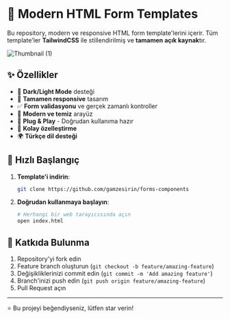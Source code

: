 # 🚀 Modern HTML Form Templates

Bu repository, modern ve responsive HTML form template'lerini içerir. Tüm template'ler **TailwindCSS** ile stillendirilmiş ve **tamamen açık kaynak**tır.

![Thumbnail (1)](https://github.com/user-attachments/assets/68ec7544-1195-4150-b497-76c7327cf99b)

## ✨ Özellikler

- 🌙 **Dark/Light Mode** desteği
- 📱 **Tamamen responsive** tasarım
- ✅ **Form validasyonu** ve gerçek zamanlı kontroller
- 🎨 **Modern ve temiz** arayüz
- 🚀 **Plug & Play** - Doğrudan kullanıma hazır
- 🔧 **Kolay özelleştirme**
- 🌍 **Türkçe dil desteği**

## 🚀 Hızlı Başlangıç

1. **Template'i indirin**:

   ```bash
   git clone https://github.com/gamzesirin/forms-components
   ```


2. **Doğrudan kullanmaya başlayın**:
   ```bash
   # Herhangi bir web tarayıcısında açın
   open index.html
   ```


## 🤝 Katkıda Bulunma

1. Repository'yi fork edin
2. Feature branch oluşturun (`git checkout -b feature/amazing-feature`)
3. Değişikliklerinizi commit edin (`git commit -m 'Add amazing feature'`)
4. Branch'inizi push edin (`git push origin feature/amazing-feature`)
5. Pull Request açın

---

⭐ Bu projeyi beğendiyseniz, lütfen star verin!
